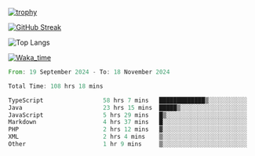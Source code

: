<!--
**ren-joey/ren-joey** is a ✨ _special_ ✨ repository because its `README.md` (this file) appears on your GitHub profile.

Here are some ideas to get you started:

- 🔭 I’m currently working on ...
- 🌱 I’m currently learning ...
- 👯 I’m looking to collaborate on ...
- 🤔 I’m looking for help with ...
- 💬 Ask me about ...
- 📫 How to reach me: ...
- 😄 Pronouns: ...
- ⚡ Fun fact: ...
-->

[![trophy](https://github-profile-trophy.vercel.app/?username=ren-joey&theme=darkhub&column=5)](https://github.com/ren-joey)

[![GitHub Streak](https://streak-stats.demolab.com/?user=ren-joey&theme=dark)](https://github.com/ren-joey)

![Top Langs](https://github-readme-stats.vercel.app/api/top-langs?username=ren-joey&show_icons=true&layout=compact&locale=en&hide=html,CSS,scss,Pug,Twig&theme=dark)

[![Waka_time](https://github-readme-stats.vercel.app/api/wakatime?username=joeyren&theme=dark)](https://github.com/ren-joey)

<!--START_SECTION:waka-->

```rust
From: 19 September 2024 - To: 18 November 2024

Total Time: 108 hrs 18 mins

TypeScript                 58 hrs 7 mins   █████████████▒░░░░░░░░░░░   53.10 %
Java                       23 hrs 15 mins  █████▒░░░░░░░░░░░░░░░░░░░   21.26 %
JavaScript                 5 hrs 29 mins   █▒░░░░░░░░░░░░░░░░░░░░░░░   05.01 %
Markdown                   4 hrs 37 mins   █░░░░░░░░░░░░░░░░░░░░░░░░   04.22 %
PHP                        2 hrs 12 mins   ▓░░░░░░░░░░░░░░░░░░░░░░░░   02.02 %
XML                        2 hrs 4 mins    ▒░░░░░░░░░░░░░░░░░░░░░░░░   01.89 %
Other                      1 hr 9 mins     ▒░░░░░░░░░░░░░░░░░░░░░░░░   01.06 %
```

<!--END_SECTION:waka-->
